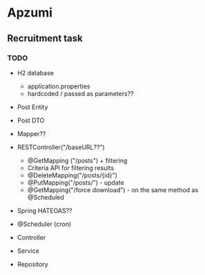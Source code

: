 # Apzumi
## Recruitment task
### TODO
* H2 database
    * application.properties
    * hardcoded / passed as parameters??
   
* Post Entity
* Post DTO
* Mapper??

* RESTController("/baseURL??")
    * @GetMapping ("/posts") + filtering
    * Criteria API for filtering results
    * @DeleteMapping("/posts/{id}")
    * @PutMapping("/posts/") - update
    * @GetMapping("/force download") - on the same method as @Scheduled

* Spring HATEOAS?? 
* @Scheduler (cron)

* Controller
* Service
* Repository